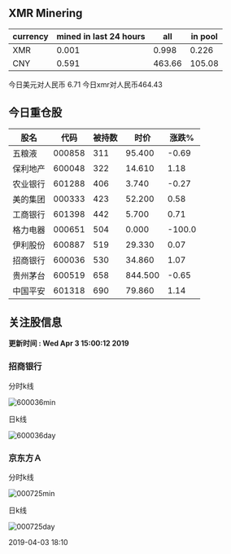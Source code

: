 ## XMR Minering

|currency|mined in last 24 hours|all|in pool|
|---|---|---|---|
|XMR|0.001|0.998|0.226|
|CNY|0.591|463.66|105.08|

今日美元对人民币 6.71	今日xmr对人民币464.43


## 今日重仓股 

|股名|代码|被持数|时价|涨跌%|
|---|---|---|---|---|
|五粮液|000858|311|95.400|-0.69|
|保利地产|600048|322|14.610|1.18|
|农业银行|601288|406|3.740|-0.27|
|美的集团|000333|423|52.200|0.58|
|工商银行|601398|442|5.700|0.71|
|格力电器|000651|504|0.000|-100.0|
|伊利股份|600887|519|29.330|0.07|
|招商银行|600036|530|34.860|1.07|
|贵州茅台|600519|658|844.500|-0.65|
|中国平安|601318|690|79.860|1.14|

## 关注股信息
**更新时间 : Wed Apr  3 15:00:12 2019**
### 招商银行 
分时k线

![600036min](http://image.sinajs.cn/newchart/min/n/sh600036.gif)

日k线

![600036day](http://image.sinajs.cn/newchart/daily/n/sh600036.gif)

### 京东方Ａ 
分时k线

![000725min](http://image.sinajs.cn/newchart/min/n/sz000725.gif)

日k线

![000725day](http://image.sinajs.cn/newchart/daily/n/sz000725.gif)

2019-04-03 18:10